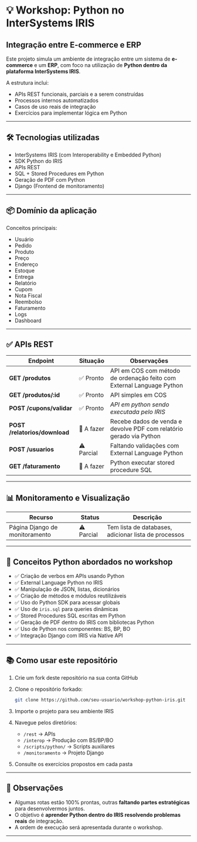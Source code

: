 # 💡 Workshop: Python no InterSystems IRIS

## Integração entre E-commerce e ERP

Este projeto simula um ambiente de integração entre um sistema de **e-commerce** e um **ERP**, com foco na utilização de **Python dentro da plataforma InterSystems IRIS**.

A estrutura inclui:

- APIs REST funcionais, parciais e a serem construídas
- Processos internos automatizados
- Casos de uso reais de integração
- Exercícios para implementar lógica em Python

---

## 🛠️ Tecnologias utilizadas

- InterSystems IRIS (com Interoperability e Embedded Python)
- SDK Python do IRIS
- APIs REST
- SQL + Stored Procedures em Python
- Geração de PDF com Python
- Django (Frontend de monitoramento)

---

## 📦 Domínio da aplicação

Conceitos principais:

- Usuário
- Pedido
- Produto
- Preço
- Endereço
- Estoque
- Entrega
- Relatório
- Cupom
- Nota Fiscal
- Reembolso
- Faturamento
- Logs
- Dashboard

---

## ✅ APIs REST

| Endpoint | Situação | Observações |
|----------|----------|-------------|
| **GET /produtos** | ✅ Pronto | API em COS com método de ordenação feito com External Language Python |
| **GET /produtos/:id** | ✅ Pronto | API simples em COS |
| **POST /cupons/validar** | ✅ Pronto | *API em python sendo executada pelo IRIS* |
| **POST /relatorios/download** | 🌟 A fazer | Recebe dados de venda e devolve PDF com relatório gerado via Python |
| **POST /usuarios** | ⚠️ Parcial | Faltando validações com External Language Python |
| **GET /faturamento** | 🌟 A fazer | Python executar stored procedure SQL |

---

## 📊 Monitoramento e Visualização

| Recurso | Status | Descrição |
|--------|--------|----------|
| Página Django de monitoramento | ⚠️ Parcial | Tem lista de databases, adicionar lista de processos |

---

## 🧪 Conceitos Python abordados no workshop

- ✅ Criação de verbos em APIs usando Python
- ✅ External Language Python no IRIS
- ✅ Manipulação de JSON, listas, dicionários
- ✅ Criação de métodos e módulos reutilizáveis
- ✅ Uso do Python SDK para acessar globais
- ✅ Uso de `iris.sql` para queries dinâmicas
- ✅ Stored Procedures SQL escritas em Python
- ✅ Geração de PDF dentro do IRIS com bibliotecas Python
- ✅ Uso de Python nos componentes: BS, BP, BO
- ✅ Integração Django com IRIS via Native API

---

## 📚 Como usar este repositório

1. Crie um fork deste repositório na sua conta GitHub

2. Clone o repositório forkado:

    ```bash
   git clone https://github.com/seu-usuario/workshop-python-iris.git
   ```

3. Importe o projeto para seu ambiente IRIS

4. Navegue pelos diretórios:

   - `/rest` → APIs
   - `/interop` → Produção com BS/BP/BO
   - `/scripts/python/` → Scripts auxiliares
   - `/monitoramento` → Projeto Django

5. Consulte os exercícios propostos em cada pasta

---

## 📌 Observações

- Algumas rotas estão 100% prontas, outras **faltando partes estratégicas** para desenvolvermos juntos.
- O objetivo é **aprender Python dentro do IRIS resolvendo problemas reais** de integração.
- A ordem de execução será apresentada durante o workshop.

---

